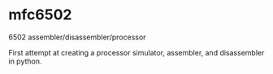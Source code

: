 # mfc6502
6502 assembler/disassembler/processor

First attempt at creating a processor simulator, assembler, and disassembler in python.
